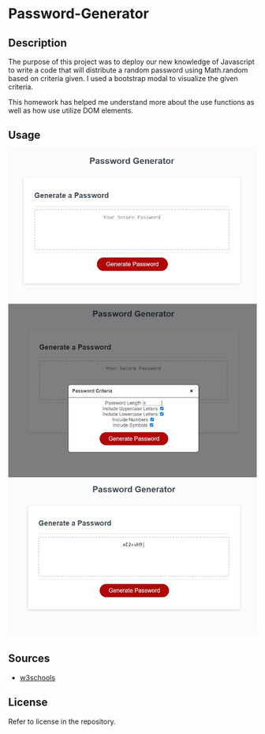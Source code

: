# Password-Generator

## Description

The purpose of this project was to deploy our new knowledge of Javascript to write a code that will distribute a random password using Math.random based on criteria given. I used a bootstrap modal to visualize the given criteria. 

This homework has helped me understand more about the use functions as well as how use utilize DOM elements.

## Usage

![password-generator1](./assets/images/passgen1.JPG)
![password-generator2](./assets/images/passgen2.JPG)
![password-generator3](./assets/images/passgen3.JPG)

## Sources
<ul>
    <li>
        <a href="https://www.w3schools.com/howto/howto_css_modals.asp">w3schools</a>
    </li>
</ul>

## License

Refer to license in the repository.